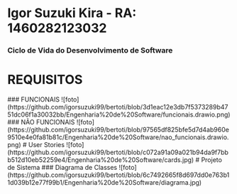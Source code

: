 # Igor Suzuki Kira - RA: 1460282123032
### Ciclo de Vida do Desenvolvimento de Software
# REQUISITOS
</div>
### FUNCIONAIS
![foto](https://github.com/igorsuzuki99/bertoti/blob/3d1eac12e3db7f5373289b4751dc06f1a30032bb/Engenharia%20de%20Software/funcionais.drawio.png)
</div>
### NÃO FUNCIONAIS
![foto](https://github.com/igorsuzuki99/bertoti/blob/97565df825bfe5d7d4ab960e9510e4e0fa81b81c/Engenharia%20de%20Software/nao_funcionais.drawio.png)
</div>
# User Stories
![foto](https://github.com/igorsuzuki99/bertoti/blob/c072a91a09a021b94da9f7bbb512d10eb52259e4/Engenharia%20de%20Software/cards.jpg)
</div>
# Projeto de Sistema
</div>
### Diagrama de Classes
![foto](https://github.com/igorsuzuki99/bertoti/blob/6c7492665f8d697dd0e763b11d039b12e77f99b1/Engenharia%20de%20Software/diagrama.jpg)
